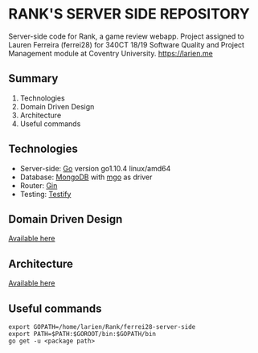 # RANK'S SERVER SIDE REPOSITORY

Server-side code for Rank, a game review webapp. Project assigned to Lauren Ferreira (ferrei28) for 340CT 18/19 Software Quality and Project Management module at Coventry University. https://larien.me

## Summary

1. Technologies
2. Domain Driven Design
3. Architecture
4. Useful commands

## Technologies

- Server-side: [Go](https://golang.org/) version go1.10.4 linux/amd64
- Database: [MongoDB](https://www.mongodb.com/) with [mgo](https://labix.org/mgo) as driver
- Router: [Gin](https://github.com/gin-gonic/gin)
- Testing: [Testify](https://github.com/stretchr/testify)


## Domain Driven Design

[Available here](https://docs.google.com/presentation/d/1nBIUcWTXXqndFfDXDOfrQGKHIihbLQWOiP0QBTopZkA/edit?usp=sharing)

## Architecture

[Available here](https://docs.google.com/presentation/d/1NH4MO2jpQqeA6e5S5kc4Rm53hldadl02HEhDqEecSks/edit?usp=sharing)

## Useful commands

```console
export GOPATH=/home/larien/Rank/ferrei28-server-side
export PATH=$PATH:$GOROOT/bin:$GOPATH/bin
go get -u <package path>
```
